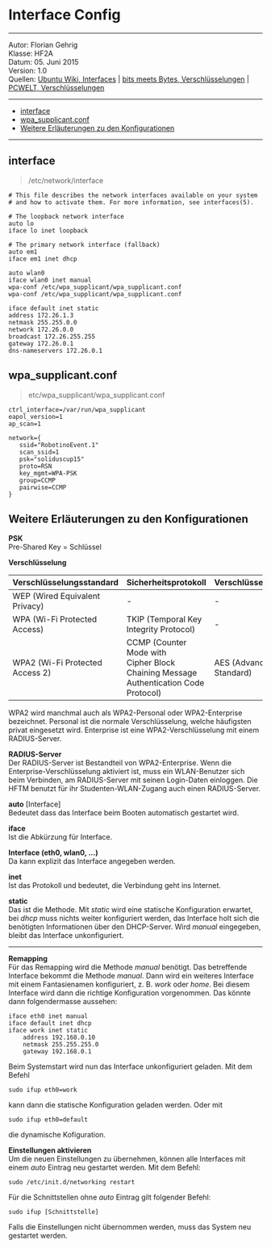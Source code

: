 # Interface Config

----
Autor: Florian Gehrig  
Klasse: HF2A  
Datum: 05. Juni 2015  
Version: 1.0  
Quellen:  [Ubuntu Wiki, Interfaces](https://wiki.ubuntuusers.de/interfaces) | [bits meets Bytes, Verschlüsselungen](http://bits-meet-bytes.de/wlan-verschluesselungsmethoden/) | [PCWELT, Verschlüsselungen](http://www.pcwelt.de/tipps/Die_richtige_WLAN-Verschluesselung_fuer_Ihren_Router-WLAN-Einstellungen-7567027.html) 

----
- <a href="#SM1">interface</a>  
- <a href="#SM2">wpa_supplicant.conf</a>  
- <a href="#SM3">Weitere Erläuterungen zu den Konfigurationen</a>  

----
## <a name="SM1">interface</a>
>/etc/network/interface

	# This file describes the network interfaces available on your system
	# and how to activate them. For more information, see interfaces(5).
	
	# The loopback network interface
	auto lo
	iface lo inet loopback
	
	# The primary network interface (fallback)
	auto em1
	iface em1 inet dhcp

	auto wlan0
	iface wlan0 inet manual
	wpa-conf /etc/wpa_supplicant/wpa_supplicant.conf
	wpa-conf /etc/wpa_supplicant/wpa_supplicant.conf
	
	iface default inet static
	address 172.26.1.3
	netmask 255.255.0.0
	network 172.26.0.0
	broadcast 172.26.255.255
	gateway 172.26.0.1
	dns-nameservers 172.26.0.1
## <a name="SM2">wpa_supplicant.conf</a>
>etc/wpa_supplicant/wpa_supplicant.conf

	ctrl_interface=/var/run/wpa_supplicant
	eapol_version=1
	ap_scan=1

	network={
	   ssid="RobotinoEvent.1"
	   scan_ssid=1
	   psk="soliduscup15"
	   proto=RSN
	   key_mgmt=WPA-PSK
	   group=CCMP
	   pairwise=CCMP
	}
## <a name="SM3">Weitere Erläuterungen zu den Konfigurationen</a>
**PSK**  
Pre-Shared Key = Schlüssel

**Verschlüsselung**  

| Verschlüsselungsstandard | Sicherheitsprotokoll | Verschlüsselungsalgorithmus |  
| -------- | -------- | -------- |  
| WEP (Wired Equivalent Privacy) | - | - |  
| WPA (Wi-Fi Protected Access) | TKIP (Temporal Key Integrity Protocol) | - |  
| WPA2 (Wi-Fi Protected Access 2) | CCMP (Counter Mode with <br> Cipher Block Chaining Message Authentication Code Protocol) | AES (Advanced Encryption Standard) |   

WPA2 wird manchmal auch als WPA2-Personal oder WPA2-Enterprise bezeichnet. Personal ist die normale Verschlüsselung, welche häufigsten privat eingesetzt wird. Enterprise ist eine WPA2-Verschlüsselung mit einem RADIUS-Server.

**RADIUS-Server**  
Der RADIUS-Server ist Bestandteil von WPA2-Enterprise. Wenn die Enterprise-Verschlüsselung aktiviert ist, muss ein WLAN-Benutzer sich beim Verbinden, am RADIUS-Server mit seinen Login-Daten einloggen. Die HFTM benutzt für ihr Studenten-WLAN-Zugang auch einen RADIUS-Server.

**auto** [Interface]  
Bedeutet dass das Interface beim Booten automatisch gestartet wird.

**iface**  
Ist die Abkürzung für Interface.

**Interface (eth0, wlan0, ...)**  
Da kann explizit das Interface angegeben werden.

**inet**  
Ist das Protokoll und bedeutet, die Verbindung geht ins Internet.

**static**  
Das ist die Methode. Mit *static* wird eine statische Konfiguration erwartet, bei *dhcp* muss nichts weiter konfiguriert werden, das Interface holt sich die benötigten Informationen über den DHCP-Server. Wird *manual* eingegeben, bleibt das Interface unkonfiguriert.

------
**Remapping**  
Für das Remapping wird die Methode *manual* benötigt. Das betreffende Interface bekommt die Methode *manual*. Dann wird ein weiteres Interface mit einem Fantasienamen konfiguriert, z. B. *work* oder *home*. Bei diesem Interface wird dann die richtige Konfiguration vorgenommen. Das könnte dann folgendermasse aussehen:

	iface eth0 inet manual
	iface default inet dhcp
	iface work inet static
		address 192.168.0.10
		netmask 255.255.255.0
		gateway 192.168.0.1
Beim Systemstart wird nun das Interface unkonfiguriert geladen. Mit dem Befehl

	sudo ifup eth0=work
kann dann die statische Konfiguration geladen werden. Oder mit

	sudo ifup eth0=default
die dynamische Kofiguration.

**Einstellungen aktivieren**  
Um die neuen Einstellungen zu übernehmen, können alle Interfaces mit einem *auto* Eintrag neu gestartet werden. Mit dem Befehl:

	sudo /etc/init.d/networking restart
Für die Schnittstellen ohne *auto* Eintrag gilt folgender Befehl:

	sudo ifup [Schnittstelle]
Falls die Einstellungen nicht übernommen werden, muss das System neu gestartet werden.

